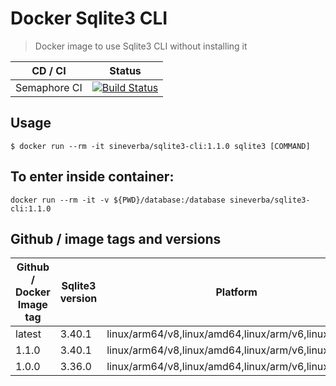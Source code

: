 Docker Sqlite3 CLI
==================

> Docker image to use Sqlite3 CLI without installing it

| CD / CI   | Status |
| --------- | ------ |
| Semaphore CI | [![Build Status](https://sineverba.semaphoreci.com/badges/docker-sqlite3-cli/branches/master.svg)](https://sineverba.semaphoreci.com/projects/docker-sqlite3-cli) |


## Usage

`$ docker run --rm -it sineverba/sqlite3-cli:1.1.0 sqlite3 [COMMAND]`

## To enter inside container:

`docker run --rm -it -v ${PWD}/database:/database sineverba/sqlite3-cli:1.1.0`

## Github / image tags and versions

| Github / Docker Image tag | Sqlite3 version | Platform |
| ------------------------- | ----------- | -------- |
| latest | 3.40.1 | linux/arm64/v8,linux/amd64,linux/arm/v6,linux/arm/v7 |
| 1.1.0 | 3.40.1 | linux/arm64/v8,linux/amd64,linux/arm/v6,linux/arm/v7 |
| 1.0.0 | 3.36.0 | linux/arm64/v8,linux/amd64,linux/arm/v6,linux/arm/v7 |